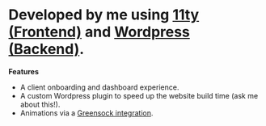 # Developed by me using [11ty (Frontend)](https://www.11ty.dev/) and [Wordpress (Backend)](https://wordpress.com/).

**Features**
- A client onboarding and dashboard experience.
- A custom Wordpress plugin to speed up the website build time (ask me about this!).
- Animations via a [Greensock integration](https://greensock.com/).